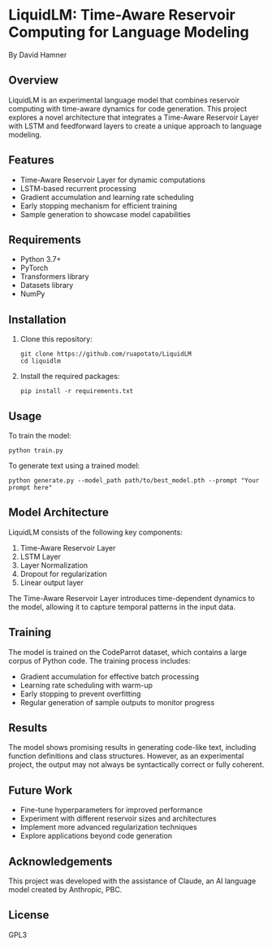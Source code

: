# LiquidLM: Time-Aware Reservoir Computing for Language Modeling

By David Hamner

## Overview

LiquidLM is an experimental language model that combines reservoir computing with time-aware dynamics for code generation. This project explores a novel architecture that integrates a Time-Aware Reservoir Layer with LSTM and feedforward layers to create a unique approach to language modeling.

## Features

- Time-Aware Reservoir Layer for dynamic computations
- LSTM-based recurrent processing
- Gradient accumulation and learning rate scheduling
- Early stopping mechanism for efficient training
- Sample generation to showcase model capabilities

## Requirements

- Python 3.7+
- PyTorch
- Transformers library
- Datasets library
- NumPy

## Installation

1. Clone this repository:
   ```
   git clone https://github.com/ruapotato/LiquidLM
   cd liquidlm
   ```

2. Install the required packages:
   ```
   pip install -r requirements.txt
   ```

## Usage

To train the model:

```
python train.py
```

To generate text using a trained model:

```
python generate.py --model_path path/to/best_model.pth --prompt "Your prompt here"
```

## Model Architecture

LiquidLM consists of the following key components:

1. Time-Aware Reservoir Layer
2. LSTM Layer
3. Layer Normalization
4. Dropout for regularization
5. Linear output layer

The Time-Aware Reservoir Layer introduces time-dependent dynamics to the model, allowing it to capture temporal patterns in the input data.

## Training

The model is trained on the CodeParrot dataset, which contains a large corpus of Python code. The training process includes:

- Gradient accumulation for effective batch processing
- Learning rate scheduling with warm-up
- Early stopping to prevent overfitting
- Regular generation of sample outputs to monitor progress

## Results

The model shows promising results in generating code-like text, including function definitions and class structures. However, as an experimental project, the output may not always be syntactically correct or fully coherent.

## Future Work

- Fine-tune hyperparameters for improved performance
- Experiment with different reservoir sizes and architectures
- Implement more advanced regularization techniques
- Explore applications beyond code generation

## Acknowledgements

This project was developed with the assistance of Claude, an AI language model created by Anthropic, PBC.

## License

GPL3

